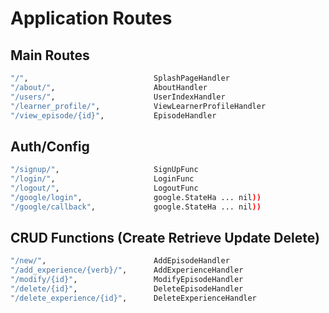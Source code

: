 # Application Routes

## Main Routes

```bash
"/",                            SplashPageHandler
"/about/",                      AboutHandler
"/users/",                      UserIndexHandler
"/learner_profile/",            ViewLearnerProfileHandler
"/view_episode/{id}",           EpisodeHandler
```

## Auth/Config

```bash
"/signup/",                     SignUpFunc
"/login/",                      LoginFunc
"/logout/",                     LogoutFunc
"/google/login",                google.StateHa ... nil))
"/google/callback",             google.StateHa ... nil))
```

## CRUD Functions (Create Retrieve Update Delete)

```bash
"/new/",                        AddEpisodeHandler
"/add_experience/{verb}/",      AddExperienceHandler
"/modify/{id}",                 ModifyEpisodeHandler
"/delete/{id}",                 DeleteEpisodeHandler
"/delete_experience/{id}",      DeleteExperienceHandler
```